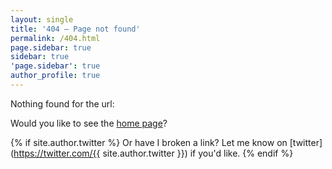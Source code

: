 ```yaml
---
layout: single
title: '404 — Page not found'
permalink: /404.html
page.sidebar: true
sidebar: true
'page.sidebar': true
author_profile: true
---
```


Nothing found for the url: <code class="language-plaintext"><script>document.write(location.pathname)</script></code>

Would you like to see the <a href="{{ '/' | absolute_url }}">home page</a>?

{% if site.author.twitter %}
Or have I broken a link? Let me know on [twitter](https://twitter.com/{{ site.author.twitter }}) if you'd like.
{% endif %}

<script>
// Meh. Current ga object setup happens in analytics-boilerplate.js after this. Just delay it until load
window.addEventListener('load', (event) => {
  ga('send', 'event', {
     eventCategory: '404',
     eventAction: 'view',
     eventLabel: location.pathname || 'undefined',
     nonInteraction: true,
  });
  if (document.referrer) {
      ga('send', 'event', {
         eventCategory: '404',
         eventAction: 'referred',
         eventLabel: document.referrer,
         nonInteraction: true,
      });
  }
});
</script>
